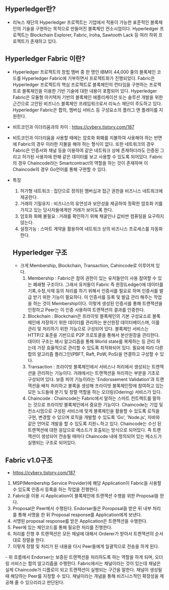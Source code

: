 ## Hyperledger란?
- 리눅스 재단의 Hyperledger 프로젝트는 기업에서 적용이 가능한 표준적인 블록체인의 기술을 구현하는 목적으로 만들어진 블록체인 컨소시엄이다. Hyperledger 프로젝트는 Blockchain Explorer, Fabric, Iroha, Sawtooth Lack 등 여러 하위 프로젝트가 존재하고 있다.

## Hyperledger Fabric 이란?
- Hyperledger 프로젝트의 창립 멤버 중 한 명인 IBM이 44,000 줄의 블록체인 코드를 Hyperledger Fabric에 기부하면서 프로젝트화가 진행되었다. Fabric은 Hyperledger 프로젝트의 핵심 프로젝트로 블록체인의 런타임을 구현하는 프로젝트로 블록체인을 이용한 기반 기술에 대한 내용이 포함되어 있다. Hyperledger Fabric은 모듈형 아키텍처 기반의 블록체인 애플리케이션 또는 솔루션 개발을 위한 근간으로 고안된 비즈니스 블록체인 프레임워크로서 리눅스 재단이 주도하고 있다. Hyperledger Fabric은 합의, 멤버십 서비스 등 구성요소의 플러그 앤 플레이를 지원한다.
- 비트코인과 이더리움과의 차이 : https://cyberx.tistory.com/187
- 비트코인과 이더리움을 사용할 때에는 암호화 화폐를 지불하여 사용해야 하는 반면에 Fabric의 경우 이러한 지불을 해야 하는 형식이 없다. 또한 네트워크의 경우 Fabric은 인증서와 채널 등을 이용하여 같은 네트워크 상에 존재하더라도 인증된 그리고 허가된 사용자에 한해 같은 데이터를 보고 사용할 수 있도록 되어있다. Fabric의 경우 Chaincode라는 Smartcontract의 역할을 하는 것이 존재하며 이 Chaincode의 경우 Go언어를 통해 구현할 수 있다.
- 특징
  <ol>
    <li>허가형 네트워크 : 집단으로 정의된 멤버십과 접근 권한을 비즈니스 네트워크에 제공한다.</li>
    <li>거래의 기밀유지 : 비즈니스의 유연성과 보안성을 제공하여 정확한 암호화 키를 가지고 있는 당사자들에게만 거래가 보이도록 한다.</li>
    <li>암호화 화폐 불필요 : 거래를 확인하기 위해 채굴인나 값비싼 컴퓨팅을 요구하지 않는다.</li>
    <li>설정가능 : 스마트 계약을 활용하여 네트워크 상의 비즈니스 프로세스를 자동화 한다.</li>
  </ol>
  
  ## Hyperledger 구조
  - 크게 Membership, Blockchain, Transaction, Cahincode로 이루어져 있다.
    <ol>
      <li>Membership : Fabric은 참여 권한이 있는 유저들만이 사용 참여할 수 있는 폐쇄형 구조이다. 그래서 유저들이 Fabric 즉 원장(Ledger)에 데이터를 기록,수정,삭제 등의 처리를 하기 위해서 인증서를 필요로 하며 인증서를 발급 받기 위한 기능이 필요하다. 이 인증서를 등록 및 발급 관리 해주는 작업을 하는 것이 Membership이다. 이렇게 생성된 인증서를 통해 트랜잭션을 인정하고 Peer는 이 인증 사용하여 트랜잭션의 결과를 인증한다.</li>
      <li>Blockchain : Blockchain은 프라이빗 블록체인의 기본 구성요소로 블록체인에 저장하기 위한 데이터를 관리하는 분산원장 데이터베이스며, 이를 관리 및 처리하기 위한 기능으로 구성되어 있다. 블록체인 서비스는 HTTP/2 표준을 기반으로 P2P 프로토콜을 통해서 분산원장을 관리한다. 데이터 구조는 해시 알고리즘을 통해 World state를 복제하는 등 관리 하는데 가장 효율적으로 관리할 수 있도록 최적화되어 있다. 필요에 따라 다른 합의 알고리즘 플러그인(PBFT, Raft, PoW, PoS)을 연결하고 구성할 수 있다.</li>
      <li>Transaction : 프라이빗 블록체인에서 서비스나 처리에서 생성되는 트랜잭션을 관리하는 기능이다. 거래에서는 트랜잭션을 처리하는 부분을 기초로 구성되어 있다. 보증 피어 기능이라는 'Endorssement Validation'과 트랜잭션을 배치 처리하고 블록을 생성해 프라이빗 블록체인망에 참여하고 있는 모든 노드들에 분기 및 정렬 역할을 하는 오더링(Odering) 서비스가 있다.</li>
      <li>Chaincode : Chaincode는 Fabric에서 말하는 스마트 컨트랙트를 말하는 것으로 프라이빗 블록체인에서 중요한 기능이다. Chaincode는 기업 및 컨소시엄으로 구성된 서비스에 맞게 블록체인을 활용할 수 있도록 로직을 구현, 변경할 수 있으며 로직을 개발할 수 있도록 'Go', 'Node.js', 자바와 같은 언어로 개발을 할 수 있도록 지원ㄴ하고 있다. Chaincode는 수신 된 트랜잭션에 대한 응답으로 메소드가 호출되는 방식으로 되어있다. 즉 트랜잭션이 생성되어 전송될 때마다 Chaincode 내에 정의되어 있는 메소드가 실행되는 구조로 되어있다.</li>
    </ol>

## Fabric v1.0구조
- https://cyberx.tistory.com/187
<ol>
  <li> MSP(Membership Service Provider)에 해당 Application이 Fabric을 사용할 수 있도록 인증서 등록을 하는 작업을 진행한다.</li>
  <li> Fabric을 이용 시 Application이 블록체인에 트랜잭션 수행을 위한 Proposal을 한다.</li>
  <li> Proposal은 Peer에서 수행된다. Endorser들은 Poroposal을 받은 뒤 내부 처리를 통해 서명을 한 뒤 Proposal response를 Application에게 보낸다.</li>
  <li> 서명된 proposal response를 받은 Application은 트랜잭션을 수행한다.</li>
  <li> Peer에 있는 체인코드를 통해 필요한 처리를 진행한다.</li>
  <li> 처리를 진행 후 트랜잭션은 모든 채널에 대해서 Orderer가 받아서 트랜잭션의 순서대로 정렬을 한다.</li>
  <li> 이렇게 정렬 및 처리가 된 내용을 다시 Peer들에게 일괄적으로 전송을 하게 된다.</li>
</ol>
- 위 흐름에서 Endorser는 보증된 트랜잭션을 처리하도록 하는 역할을 하게 되며, 오더링 서비스는 합의 알고리즘을 수행한다. Fabric에서는 채널이라는 것이 있는데 채널은 실제 Chaincode가 디플로이 되고 트랜잭션이 실행되는 구간을 말한다. 채널이 생성될 때 해당하는 Peer를 지정할 수 있다. 채널이라는 개념을 통해 비즈니스적인 확장성을 제공해 줄 수 있으리라고 판단된다.
